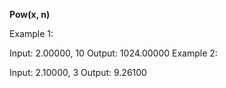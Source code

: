  **Pow(x, n)**
 

 
 Example 1:
 
 Input: 2.00000, 10
 Output: 1024.00000
 Example 2:
 
 Input: 2.10000, 3
 Output: 9.26100